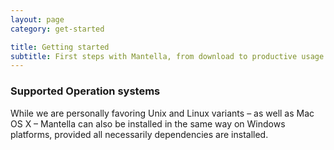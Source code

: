 ```yaml
---
layout: page
category: get-started

title: Getting started
subtitle: First steps with Mantella, from download to productive usage.
---
```


<div class="custom-callout custom-callout-warning" id="jquery-required">

### Supported Operation systems

While we are personally favoring Unix and Linux variants – as well as Mac OS X – Mantella can also be installed in the same way on Windows platforms, provided all necessarily dependencies are installed.

</div>